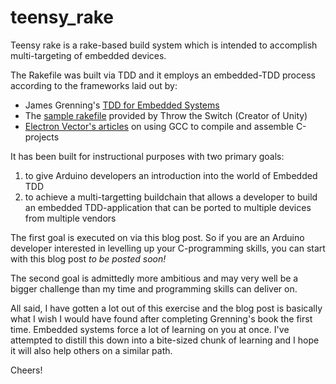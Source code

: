 # teensy_rake

Teensy rake is a rake-based build system which is intended to accomplish multi-targeting of embedded devices.

The Rakefile was built via TDD and it employs an embedded-TDD process according to the frameworks laid out by:
  - James Grenning's [TDD for Embedded Systems](https://pragprog.com/titles/jgade/test-driven-development-for-embedded-c/)
  - The [sample rakefile](https://github.com/ThrowTheSwitch/Unity/tree/master/examples/example_3) provided by Throw the Switch (Creator of Unity)
  - [Electron Vector's articles](http://www.electronvector.com/blog/using-rake-to-build-a-simple-c-application) on using GCC to compile and assemble C-projects

It has been built for instructional purposes with two primary goals:
 1. to give Arduino developers an introduction into the world of Embedded TDD
 2. to achieve a multi-targetting buildchain that allows a developer to build an embedded TDD-application that can be ported to multiple devices from multiple vendors

 The first goal is executed on via this blog post. So if you are an Arduino developer interested in levelling up your C-programming skills, you can start with this blog post *to be posted soon!*

 The second goal is admittedly more ambitious and may very well be a bigger challenge than my time and programming skills can deliver on.

 All said, I have gotten a lot out of this exercise and the blog post is basically what I wish I would have found after completing Grenning's book the first time. Embedded systems force a lot of learning on you at once.  I've attempted to distill this down into a bite-sized chunk of learning and I hope it will also help others on a similar path.

 Cheers!
